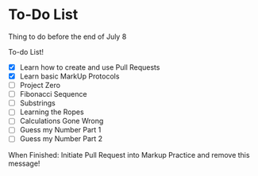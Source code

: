 # To-Do List
Thing to do before the end of July 8

To-do List!
- [x] Learn how to create and use Pull Requests
- [x] Learn basic MarkUp Protocols
- [ ] Project Zero
- [ ] Fibonacci Sequence
- [ ] Substrings
- [ ] Learning the Ropes
- [ ] Calculations Gone Wrong
- [ ] Guess my Number Part 1
- [ ] Guess my Number Part 2

When Finished: Initiate Pull Request into Markup Practice and remove this message!
